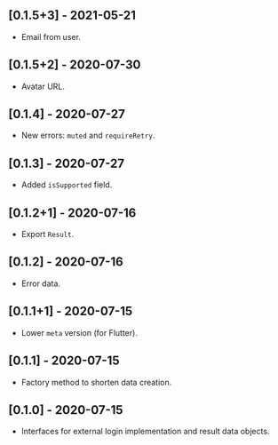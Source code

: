 ## [0.1.5+3] - 2021-05-21

* Email from user.

## [0.1.5+2] - 2020-07-30

* Avatar URL.

## [0.1.4] - 2020-07-27

* New errors: `muted` and `requireRetry`.

## [0.1.3] - 2020-07-27

* Added `isSupported` field.

## [0.1.2+1] - 2020-07-16

* Export `Result`.

## [0.1.2] - 2020-07-16

* Error data.

## [0.1.1+1] - 2020-07-15

* Lower `meta` version (for Flutter).

## [0.1.1] - 2020-07-15

* Factory method to shorten data creation.

## [0.1.0] - 2020-07-15

* Interfaces for external login implementation and result data objects.
